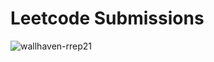 # Leetcode Submissions
![wallhaven-rrep21](https://github.com/franciscof12/leetcode-submissions/assets/123760628/942fd17b-2238-4ee6-ba63-4094c1b8a538)
